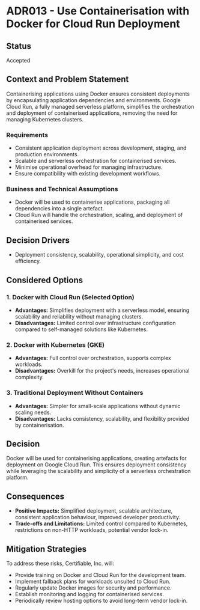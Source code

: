# ADR013 - Use Containerisation with Docker for Cloud Run Deployment

## Status  
Accepted  

## Context and Problem Statement  
Containerising applications using Docker ensures consistent deployments by encapsulating application dependencies and environments. Google Cloud Run, a fully managed serverless platform, simplifies the orchestration and deployment of containerised applications, removing the need for managing Kubernetes clusters.

### Requirements  
- Consistent application deployment across development, staging, and production environments.  
- Scalable and serverless orchestration for containerised services.  
- Minimise operational overhead for managing infrastructure.  
- Ensure compatibility with existing development workflows.

### Business and Technical Assumptions  
- Docker will be used to containerise applications, packaging all dependencies into a single artefact.  
- Cloud Run will handle the orchestration, scaling, and deployment of containerised services.

## Decision Drivers  
- Deployment consistency, scalability, operational simplicity, and cost efficiency.

## Considered Options  

### 1. Docker with Cloud Run (Selected Option)  
- **Advantages:** Simplifies deployment with a serverless model, ensuring scalability and reliability without managing clusters.  
- **Disadvantages:** Limited control over infrastructure configuration compared to self-managed solutions like Kubernetes.

### 2. Docker with Kubernetes (GKE)  
- **Advantages:** Full control over orchestration, supports complex workloads.  
- **Disadvantages:** Overkill for the project's needs, increases operational complexity.

### 3. Traditional Deployment Without Containers  
- **Advantages:** Simpler for small-scale applications without dynamic scaling needs.  
- **Disadvantages:** Lacks consistency, scalability, and flexibility provided by containerisation.

## Decision  
Docker will be used for containerising applications, creating artefacts for deployment on Google Cloud Run. This ensures deployment consistency while leveraging the scalability and simplicity of a serverless orchestration platform.

## Consequences  
- **Positive Impacts:** Simplified deployment, scalable architecture, consistent application behaviour, improved developer productivity.  
- **Trade-offs and Limitations:** Limited control compared to Kubernetes, restrictions on non-HTTP workloads, potential vendor lock-in.

## Mitigation Strategies  
To address these risks, Certifiable, Inc. will:  
- Provide training on Docker and Cloud Run for the development team.  
- Implement fallback plans for workloads unsuited to Cloud Run.  
- Regularly update Docker images for security and performance.  
- Establish monitoring and logging for containerised services.  
- Periodically review hosting options to avoid long-term vendor lock-in.
  

